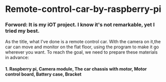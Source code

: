 # Remote-control-car-by-raspberry-pi

<h3 dir=auto><b>Forword:</b> It is my iOT project. I know it's not remarkable, yet I tried my best.</h3>

As the title, what I've done is a remote control car. With the camera on it,the car can move and monitor on the flat floor, using the program to make it go wherever you want.
To reach the goal, we need to prepare these materials in advance:
<h4>1. Raspberry pi, Camera module, The car chassis with motor, Motor control board, Battery case, Bracket</h4>
